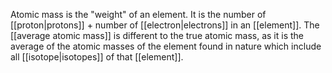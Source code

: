 Atomic mass is the "weight" of an element. It is the number of [[proton|protons]] + number of [[electron|electrons]] in an [[element]]. The [[average atomic mass]] is different to the true atomic mass, as it is the average of the atomic masses of the element found in nature which include all [[isotope|isotopes]] of that [[element]].  